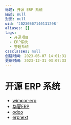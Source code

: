```yaml
---
标题: 开源 ERP 系统
描述: null
封面: null
uid: '20230507140131208'
aliases: []
tags:
  - 开源项目
  - ERP系统
  - 管理系统
cssclasses: null
创建时间: 2023-05-07 14:01:31
更新时间: 2023-12-31 03:07:33
---
```


# 开源 ERP 系统

- [wimoor-erp](https://github.com/wimoor-erp/)
- [华夏ERP](https://github.com/jishenghua/jshERP)
- [odoo](https://github.com/odoo/odoo)
- [erpnext](https://github.com/frappe/erpnext)

